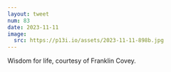 ```yaml
---
layout: tweet
num: 83
date: 2023-11-11
image:
  src: https://p13i.io/assets/2023-11-11-898b.jpg
---
```


Wisdom for life, courtesy of Franklin Covey.
